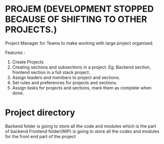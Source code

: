 # PROJEM (DEVELOPMENT STOPPED BECAUSE OF SHIFTING TO OTHER PROJECTS.)

Project Manager for Teams to make working with large project organised.

Features :
1. Create Projects
2. Creating sections and subsections in a project. Eg: Backend section, frontend section in a full stack project.
3. Assign leaders and members to project and sections.
4. Set rules and preferences for projects and sections.
5. Assign tasks for projects and sections, mark them as complete when done.

# Project directory 

Backend folder is going to store all the code and modules which is the part of backend
Frontend folder(WIP) is going to store all the codes and modules for the front end part of the project
